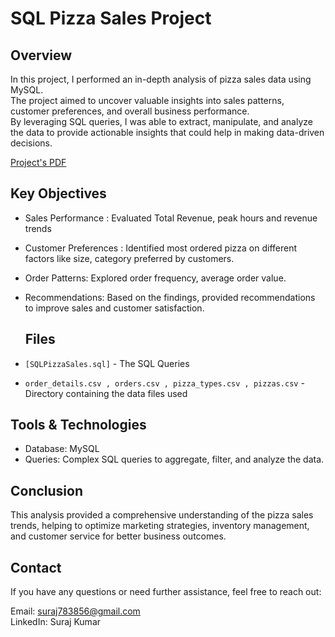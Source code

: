 # SQL Pizza Sales Project

## Overview
In this project, I performed an in-depth analysis of pizza sales data using MySQL.<br> The project aimed to uncover valuable insights into sales patterns, customer preferences, and overall business performance.<br> By leveraging SQL queries, I was able to extract, manipulate, and analyze the data to provide actionable insights that could help in making data-driven decisions.

[Project's PDF](https://github.com/Sooraj1411/SQL-Pizza-Sales-Project/blob/main/Pizza%20Sales%20SQL%20Project.pdf)

## Key Objectives
- Sales Performance : Evaluated Total Revenue, peak hours and revenue trends
- Customer Preferences : Identified most ordered pizza on different factors like size, category preferred by customers.
- Order Patterns: Explored order frequency, average order value.
- Recommendations: Based on the findings, provided recommendations to improve sales and customer satisfaction.

  ## Files
- `[SQLPizzaSales.sql]` - The SQL Queries
- `order_details.csv , orders.csv , pizza_types.csv , pizzas.csv` - Directory containing the data files used

## Tools & Technologies
* Database: MySQL
* Queries: Complex SQL queries to aggregate, filter, and analyze the data.

## Conclusion
This analysis provided a comprehensive understanding of the pizza sales trends, helping to optimize marketing strategies, inventory management, and customer service for better business outcomes.

## Contact
If you have any questions or need further assistance, feel free to reach out:

Email: suraj783856@gmail.com <br>
LinkedIn: Suraj Kumar
